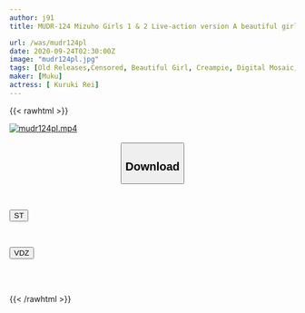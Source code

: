```yaml
---
author: j91
title: MUDR-124 Mizuho Girls 1 & 2 Live-action version A beautiful girl in uniform who is sleeping is robbed of her virginity by her homeroom teacher wearing creepy glasses. Rei Kuruki

url: /was/mudr124pl
date: 2020-09-24T02:30:00Z
image: "mudr124pl.jpg"
tags: [Old Releases,Censored, Beautiful Girl, Creampie, Digital Mosaic, Original Collaboration, (tag-censored), Solowork, Uniform]
maker: [Muku]
actress: [ Kuruki Rei]
---
```



{{< rawhtml >}}

<div class="video" data-videoid="yG8b6A3JlxC1qMy">
    <a href="javascript:;">
        <img src="/was/mudr124pl/mudr124pl.jpg" width="WIDTH" height="HEIGHT" alt="mudr124pl.mp4" loading="lazy">
    </a>
</div>

<script type="text/javascript" src="https://j91.asia/asset/on-demand-st.js"></script>

<br>
  <link rel="stylesheet" href="https://j91.asia/asset/bs5.css">
  
  <center>
  <button class="btn btn-primary" type="button" data-bs-toggle="collapse" data-bs-target=".multi-collapse" aria-expanded="false" aria-controls="multiCollapseExample1 multiCollapseExample2"><h2>Download</h2></button></center>
</p>
<div class="row">
  <div class="col">
    <div class="collapse multi-collapse" id="multiCollapseExample1">
      <div class="card card-body">
	      	      <br>
<div class="buttons">  
<p><a href="https://streamtape.to/v/yG8b6A3JlxC1qMy" target="_blank"><button class="btn-hover color-3"><i class="fa fa-download"></i> ST</button></a></p></div>
    </div>
  </div>
</div>
  <div class="col">
    <div class="collapse multi-collapse" id="multiCollapseExample2">
      <div class="card card-body">
	      <br>
<div class="buttons">
<p><a href="https://vidoza.net/gtve5zoiat4p" target="_blank"><button class="btn-hover color-1"><i class="fa fa-download"></i> VDZ</button></a></p></div>
<br><br>
      </div>
    </div>
  </div>
</div>

{{< /rawhtml >}}